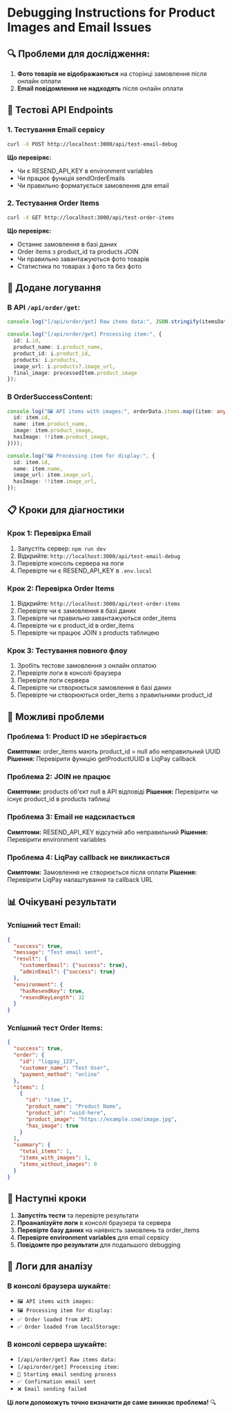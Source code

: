 # Debugging Instructions for Product Images and Email Issues

## 🔍 **Проблеми для дослідження:**
1. **Фото товарів не відображаються** на сторінці замовлення після онлайн оплати
2. **Email повідомлення не надходять** після онлайн оплати

## 🧪 **Тестові API Endpoints**

### **1. Тестування Email сервісу**
```bash
curl -X POST http://localhost:3000/api/test-email-debug
```

**Що перевіряє:**
- Чи є RESEND_API_KEY в environment variables
- Чи працює функція sendOrderEmails
- Чи правильно форматується замовлення для email

### **2. Тестування Order Items**
```bash
curl -X GET http://localhost:3000/api/test-order-items
```

**Що перевіряє:**
- Останнє замовлення в базі даних
- Order items з product_id та products JOIN
- Чи правильно завантажуються фото товарів
- Статистика по товарах з фото та без фото

## 🔧 **Додане логування**

### **В API `/api/order/get`:**
```typescript
console.log("[/api/order/get] Raw items data:", JSON.stringify(itemsData, null, 2));

console.log("[/api/order/get] Processing item:", {
  id: i.id,
  product_name: i.product_name,
  product_id: i.product_id,
  products: i.products,
  image_url: i.products?.image_url,
  final_image: processedItem.product_image
});
```

### **В OrderSuccessContent:**
```typescript
console.log("🖼️ API items with images:", orderData.items.map((item: any) => ({
  id: item.id,
  name: item.product_name,
  image: item.product_image,
  hasImage: !!item.product_image,
})));

console.log("🖼️ Processing item for display:", {
  id: item.id,
  name: item.name,
  image_url: item.image_url,
  hasImage: !!item.image_url,
});
```

## 📋 **Кроки для діагностики**

### **Крок 1: Перевірка Email**
1. Запустіть сервер: `npm run dev`
2. Відкрийте: `http://localhost:3000/api/test-email-debug`
3. Перевірте консоль сервера на логи
4. Перевірте чи є RESEND_API_KEY в `.env.local`

### **Крок 2: Перевірка Order Items**
1. Відкрийте: `http://localhost:3000/api/test-order-items`
2. Перевірте чи є замовлення в базі даних
3. Перевірте чи правильно завантажуються order_items
4. Перевірте чи є product_id в order_items
5. Перевірте чи працює JOIN з products таблицею

### **Крок 3: Тестування повного флоу**
1. Зробіть тестове замовлення з онлайн оплатою
2. Перевірте логи в консолі браузера
3. Перевірте логи сервера
4. Перевірте чи створюється замовлення в базі даних
5. Перевірте чи створюються order_items з правильними product_id

## 🐛 **Можливі проблеми**

### **Проблема 1: Product ID не зберігається**
**Симптоми:** order_items мають product_id = null або неправильний UUID
**Рішення:** Перевірити функцію getProductUUID в LiqPay callback

### **Проблема 2: JOIN не працює**
**Симптоми:** products об'єкт null в API відповіді
**Рішення:** Перевірити чи існує product_id в products таблиці

### **Проблема 3: Email не надсилається**
**Симптоми:** RESEND_API_KEY відсутній або неправильний
**Рішення:** Перевірити environment variables

### **Проблема 4: LiqPay callback не викликається**
**Симптоми:** Замовлення не створюється після оплати
**Рішення:** Перевірити LiqPay налаштування та callback URL

## 📊 **Очікувані результати**

### **Успішний тест Email:**
```json
{
  "success": true,
  "message": "Test email sent",
  "result": {
    "customerEmail": {"success": true},
    "adminEmail": {"success": true}
  },
  "environment": {
    "hasResendKey": true,
    "resendKeyLength": 32
  }
}
```

### **Успішний тест Order Items:**
```json
{
  "success": true,
  "order": {
    "id": "liqpay_123",
    "customer_name": "Test User",
    "payment_method": "online"
  },
  "items": [
    {
      "id": "item_1",
      "product_name": "Product Name",
      "product_id": "uuid-here",
      "product_image": "https://example.com/image.jpg",
      "has_image": true
    }
  ],
  "summary": {
    "total_items": 1,
    "items_with_images": 1,
    "items_without_images": 0
  }
}
```

## 🚀 **Наступні кроки**

1. **Запустіть тести** та перевірте результати
2. **Проаналізуйте логи** в консолі браузера та сервера
3. **Перевірте базу даних** на наявність замовлень та order_items
4. **Перевірте environment variables** для email сервісу
5. **Повідомте про результати** для подальшого debugging

## 📝 **Логи для аналізу**

### **В консолі браузера шукайте:**
- `🖼️ API items with images:`
- `🖼️ Processing item for display:`
- `✅ Order loaded from API:`
- `✅ Order loaded from localStorage:`

### **В консолі сервера шукайте:**
- `[/api/order/get] Raw items data:`
- `[/api/order/get] Processing item:`
- `📧 Starting email sending process`
- `✅ Confirmation email sent`
- `❌ Email sending failed`

**Ці логи допоможуть точно визначити де саме виникає проблема!** 🔍
